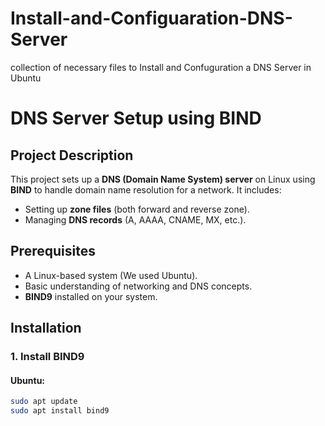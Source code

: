 # Install-and-Configuaration-DNS-Server
collection of necessary files to Install and Confuguration a DNS Server in Ubuntu

# DNS Server Setup using BIND

## Project Description
This project sets up a **DNS (Domain Name System) server** on Linux using **BIND** to handle domain name resolution for a network. It includes:
- Setting up **zone files** (both forward and reverse zone).
- Managing **DNS records** (A, AAAA, CNAME, MX, etc.).

## Prerequisites
- A Linux-based system (We used Ubuntu).
- Basic understanding of networking and DNS concepts.
- **BIND9** installed on your system.

## Installation

### 1. Install BIND9
#### Ubuntu:
```bash
sudo apt update
sudo apt install bind9

